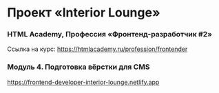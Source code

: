 # Проект «Interior Lounge»

### HTML Academy, Профессия «Фронтенд-разработчик #2»

Ссылка на курс: https://htmlacademy.ru/profession/frontender

### Модуль 4. Подготовка вёрстки для CMS

https://frontend-developer-interior-lounge.netlify.app
